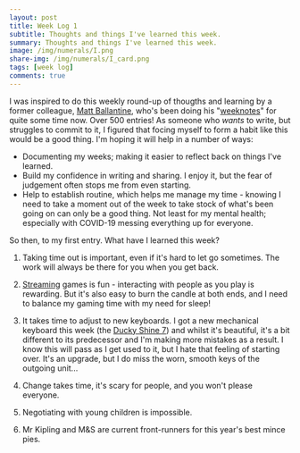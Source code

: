 ```yaml
---
layout: post
title: Week Log 1
subtitle: Thoughts and things I've learned this week.
summary: Thoughts and things I've learned this week.
image: /img/numerals/I.png
share-img: /img/numerals/I_card.png
tags: [week log]
comments: true
---
```


I was inspired to do this weekly round-up of thougths and learning by a former colleague, [Matt Ballantine](https://twitter.com/ballantine70), who's been doing his "[weeknotes](https://mmitii.mattballantine.com/2020/11/27/weeknote-512-forties/)" for quite some time now. Over 500 entries! As someone who _wants_ to write, but struggles to commit to it, I figured that focing myself to form a habit like this would be a good thing. I'm hoping it will help in a number of ways:

- Documenting my weeks; making it easier to reflect back on things I've learned.
- Build my confidence in writing and sharing. I enjoy it, but the fear of judgement often stops me from even starting.
- Help to establish routine, which helps me manage my time - knowing I need to take a moment out of the week to take stock of what's been going on can only be a good thing. Not least for my mental health; especially with COVID-19 messing everything up for everyone.

So then, to my first entry. What have I learned this week?

1. Taking time out is important, even if it's hard to let go sometimes. The work will always be there for you when you get back.

2. [Streaming](https://twitch.tv/JimAmp) games is fun - interacting with people as you play is rewarding. But it's also easy to burn the candle at both ends, and I need to balance my gaming time with my need for sleep!

3. It takes time to adjust to new keyboards. I got a new mechanical keyboard this week (the [Ducky Shine 7](https://www.duckychannel.com.tw/en/Ducky-Shine7)) and whilst it's beautiful, it's a bit different to its predecessor and I'm making more mistakes as a result. I know this will pass as I get used to it, but I hate that feeling of starting over. It's an upgrade, but I do miss the worn, smooth keys of the outgoing unit...

4. Change takes time, it's scary for people, and you won't please everyone.

5. Negotiating with young children is impossible.

6. Mr Kipling and M&S are current front-runners for this year's best mince pies.